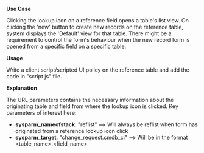 **Use Case**

Clicking the lookup icon on a reference field opens a table's list view.
On clicking the 'new' button to create new records on the reference table, system displays the 'Default' view for that table.
There might be a requirement to control the form's behaviour when the new record form is opened from a specific field on a specific table.

**Usage**

Write a client script/scripted UI policy on the reference table and add the code in "script.js" file.

**Explanation**

The URL parameters contains the necessary information about the originating table and field from where the lookup icon is clicked.
Key parameters of interest here:
  - **sysparm_nameofstack**: "reflist" ==> Will always be reflist when form has originated from a reference lookup icon click
  - **sysparm_target**: "change_request.cmdb_ci" ==> Will be in the format <table_name>.<field_name>
